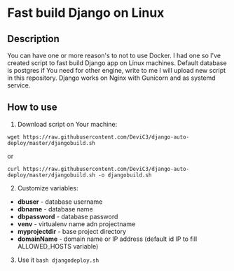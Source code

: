 # Fast build Django on Linux

## Description

You can have one or more reason's to not to use Docker. I had one so I've created script to fast build Django app on Linux machines.
Default database is postgres if You need for other engine, write to me I will upload new script in this repository.
Django works on Nginx with Gunicorn and as systemd service.

## How to use

1. Download script on Your machine:

```
wget https://raw.githubusercontent.com/DeviC3/django-auto-deploy/master/djangobuild.sh
```

or

```
curl https://raw.githubusercontent.com/DeviC3/django-auto-deploy/master/djangobuild.sh -o djangobuild.sh
```

2. Customize variables:

- **dbuser** - database username
- **dbname** - database name
- **dbpassword** - database password
- **venv** - virtualenv name adn projectname
- **myprojectdir** - base project directory
- **domainName** - domain name or IP address (default id IP to fill ALLOWED_HOSTS variable)

3. Use it ```bash djangodeploy.sh```
